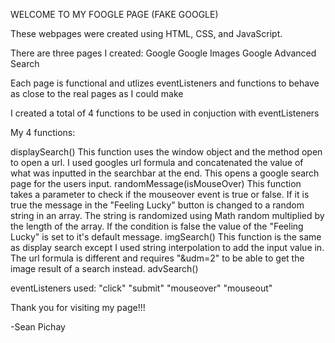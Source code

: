 WELCOME TO MY FOOGLE PAGE (FAKE GOOGLE)

These webpages were created using HTML, CSS, and JavaScript.

There are three pages I created:
Google
Google Images
Google Advanced Search

Each page is functional and utlizes eventListeners and functions to behave as close to the real pages as I could make

I created a total of 4 functions to be used in conjuction with eventListeners

My 4 functions:

displaySearch() This function uses the window object and the method open to open a url. I used googles url formula and concatenated the value of what was inputted in the searchbar at the end. This opens a google search page for the users input.
randomMessage(isMouseOver) This function takes a parameter to check if the mouseover event is true or false. If it is true the message in the "Feeling Lucky" button is changed to a random string in an array. The string is randomized using Math random multiplied by the length of the array.
If the condition is false the value of the "Feeling Lucky" is set to it's default message.
imgSearch() This function is the same as display search except I used string interpolation to add the input value in. The url formula is different and requires "&udm=2" to be able to get the image result of a search instead.
advSearch()


eventListeners used:
"click"
"submit"
"mouseover"
"mouseout"

Thank you for visiting my page!!!

-Sean Pichay

